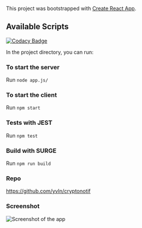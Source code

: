 This project was bootstrapped with [Create React App](https://github.com/facebook/create-react-app).

## Available Scripts

[![Codacy Badge](https://api.codacy.com/project/badge/Grade/dd2dc56c2a214eada293fbe95e1c31ba)](https://app.codacy.com/app/yvln/cryptonotif?utm_source=github.com&utm_medium=referral&utm_content=yvln/cryptonotif&utm_campaign=Badge_Grade_Dashboard)

In the project directory, you can run:

### To start the server

Run `node app.js/`

### To start the client

Run `npm start`

### Tests with JEST

Run `npm test`

### Build with SURGE

Run `npm run build`

### Repo

https://github.com/yvln/cryptonotif

### Screenshot

![Screenshot of the app](https://user-images.githubusercontent.com/23476109/53319864-1fd84480-38d4-11e9-86aa-5df2d50d03ba.png)